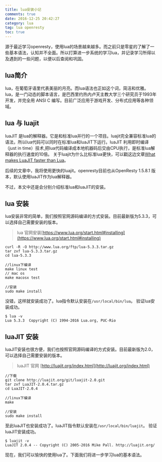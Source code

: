 ```yaml
---
title: lua安装小记
comments: true
date: 2016-12-25 20:42:27
category: lua
tag: lua openresty
toc: true
---
```

源于最近学习openresty，使用lua的场景越来越多。而之前只是零星的了解了一些基本语法，认知并不全面。所以打算进一步系统的学习lua，并记录学习所得以及遇到的一些问题，以便以后查阅和巩固。
<!-- more -->
## lua简介
lua，在葡萄牙语里代表美丽的月亮。而lua语法也正如这个词，简洁和优雅。lua，是一门动态的脚本语言，是巴西里约热内卢天主教大学三个研究员于1993年开发，并完全用 ANSI C 编写。目前广泛应用于游戏开发、分布式应用等各种领域。

## lua 与 luajit
luaJIT 是lua的解释器。它是和标准lua并行的一个项目。luajit完全兼容标准lua的语法，所以lua代码可以同时在标准lua和luaJIT下运行。luaJIT 利用即时编译（just in time）技术,把lua代码编译成本地机器码后交由CPU执行，是标准lua解释器的执行速度的10倍。
关于luajit为什么比标准lua更快，可以戳这边文章[What makes LuaJIT faster than Lua](https://www.quora.com/What-makes-LuaJIT-faster-than-Lua)。

后续的文章中，我将使用更快的luajit。openresty目前也从OpenResty 1.5.8.1 版本，默认使用luaJIT作为lua解释器。

不过，本文中还是会分别介绍标准lua和luaJIT的安装。
## lua 安装
lua安装非常的简单，我们按照官网源码编译的方式安装。目前最新版为5.3.3，可以选择自己需要安装的版本。
> lua 官网安装[https://www.lua.org/start.html#installing](https://www.lua.org/start.html#installing)

```
curl -R -O http://www.lua.org/ftp/lua-5.3.3.tar.gz
tar zxf lua-5.3.3.tar.gz
cd lua-5.3.3

//linux下编译
make linux test
// mac os
make macosx test

//安装
sudo make install
```
没错，这样就安装成功了。lua指令默认安装在<code>/usr/local/bin/lua</code>。
验证lua安装成功。
```
$ lua -v
Lua 5.3.3  Copyright (C) 1994-2016 Lua.org, PUC-Rio
```
## luaJIT 安装
luaJIT安装也很方便，我们也按照官网源码编译的方式安装。目前最新版为2.0，可以选择自己需要安装的版本。
> luaJIT 官网 [http://luajit.org/index.html](http://luajit.org/index.html)

```
//下载
git clone http://luajit.org/git/luajit-2.0.git
tar zxf LuaJIT-2.0.4.tar.gz
cd LuaJIT-2.0.4

//linux下编译
make

//安装
sudo make install
```
至此luaJIT也安装成功了。luaJIT指令默认安装在<code>/usr/local/bin/luajit</code>。
验证luaJIT安装成功。
```
$ luajit -v
LuaJIT 2.0.4 -- Copyright (C) 2005-2016 Mike Pall. http://luajit.org/
```
现在，我们可以愉快的使用lua了。下面我们将进一步学习lua的基本语法。

